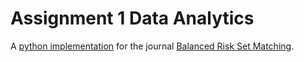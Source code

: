 # Assignment 1 Data Analytics

A [python implementation](./implementation.ipynb) for the journal [Balanced Risk Set Matching](https://www.tandfonline.com/doi/abs/10.1198/016214501753208573).